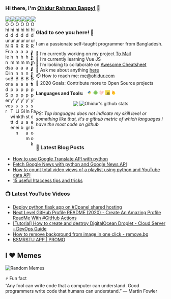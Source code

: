 ### Hi there, I'm [Ohidur Rahman Bappy!](https://www.ohidur.com) 👋
<a href="https://discord.gg/6uvgmNa">
  <img align="left" alt="Ohidur N Friends Discord Server" width="16px" src="https://cdn.jsdelivr.net/npm/simple-icons@v3/icons/discord.svg" />
</a>
<a href="https://twitter.com/ohidurbappy">
  <img align="left" alt="Ohidur Rahman Bappy's Twitter" width="16px" src="https://cdn.jsdelivr.net/npm/simple-icons@v3/icons/twitter.svg" />
</a>
<a href="https://www.linkedin.com/in/ohidurbappy/">
  <img align="left" alt="Ohidur Rahman Bappy's Linkdein" width="16px" src="https://cdn.jsdelivr.net/npm/simple-icons@v3/icons/linkedin.svg" />
</a>
<a href="https://github.com/ohidurbappy">
  <img align="left" alt="Ohidur Rahman Bappy's Github" width="16px" src="https://cdn.jsdelivr.net/npm/simple-icons@v3/icons/github.svg" />
</a>
<a href="https://instagram.com/ohidurbappy/">
  <img align="left" alt="Ohidur Rahman Bappy's Instagram" width="16px" src="https://cdn.jsdelivr.net/npm/simple-icons@v3/icons/instagram.svg" />
</a>
<a href="https://www.facebook.com/ohidurbappy/">
  <img align="left" alt="Ohidur Rahman Bappy's Facebook" width="16px" src="https://cdn.jsdelivr.net/npm/simple-icons@v3/icons/facebook.svg" />
</a>

<br />

### Glad to see you here! 🤩 &nbsp;

I am a passionate self-taught programmer from Bangladesh.
- 🔭 I’m currently working on my project [To Mail](https://github.com/ohidurbappy/ToMail)
- 🌱 I’m currently learning Vue JS
- 👯 I’m looking to collaborate on [Awesome Cheatsheet](https://github.com/ohidurbappy/awesome-cheatsheet)
- 💬 Ask me about anything [here](https://github.com/ohidurbappy/ohidurbappy/issues)
- 📫 How to reach me: me@ohidur.com <br>
- 🥅 2020 Goals: Contribute more to Open Source projects

**Languages and Tools:** &nbsp;
<code><img height="15" src="https://raw.githubusercontent.com/github/explore/80688e429a7d4ef2fca1e82350fe8e3517d3494d/topics/python/python.png"></code>
<code><img height="15" src="https://raw.githubusercontent.com/github/explore/80688e429a7d4ef2fca1e82350fe8e3517d3494d/topics/android/android.png"></code>
<code><img height="15" src="https://raw.githubusercontent.com/github/explore/56a826d05cf762b2b50ecbe7d492a839b04f3fbf/topics/laravel/laravel.png"></code>
<code><img height="15" src="https://raw.githubusercontent.com/github/explore/80688e429a7d4ef2fca1e82350fe8e3517d3494d/topics/javascript/javascript.png"></code>
<code><img height="15" src="https://raw.githubusercontent.com/github/explore/80688e429a7d4ef2fca1e82350fe8e3517d3494d/topics/firebase/firebase.png"></code>


<p align="center">
  <img align="center" src="https://github-readme-stats.vercel.app/api/top-langs/?username=ohidurbappy&theme=radical&hide_langs_below=1&layout=compact" />
  <img align="center" src="https://github-readme-stats.vercel.app/api?username=ohidurbappy&show_icons=true&theme=radical&line_height=21" alt="Ohidur's github stats"/>
</p>

*PS: Top languages does not indicate my skill level or something like that, it's a github metric of which languages i have the most code on github*

<br />


### 📕 Latest Blog Posts
<!-- BLOG-POST-LIST:START -->
- [How to use Google Translate API with python](https://medium.com/@ohidurbappy/how-to-use-google-translate-api-with-python-9e7f1a6f410e?source=rss-a056b351815b------2)
- [Fetch Google News with python and Google News API](https://medium.com/@ohidurbappy/fetch-google-news-with-python-and-google-news-api-986e8edd043d?source=rss-a056b351815b------2)
- [How to count total video views of a playlist using python and YouTube data API](https://medium.com/@ohidurbappy/how-to-count-total-video-views-of-a-playlist-using-python-and-youtube-data-api-8d44cab683b0?source=rss-a056b351815b------2)
- [15 useful htaccess tips and tricks](https://medium.com/@ohidurbappy/15-useful-htaccess-tips-and-tricks-dc7c13c70f29?source=rss-a056b351815b------2)
<!-- BLOG-POST-LIST:END -->


### 📺 Latest YouTube Videos
<!-- YOUTUBE:START -->
- [Deploy python flask app on #Cpanel shared hosting](https://www.youtube.com/watch?v=260eDcsUheE)
- [Next Level GitHub Profile README (2020) - Create An Amazing Profile ReadMe With #GitHub Actions](https://www.youtube.com/watch?v=ZnJjJAxaq5Q)
- [[Tutorial] How to create and destroy DigitalOcean Droplet - Cloud Server - DevOps Guide](https://www.youtube.com/watch?v=YxqQ0oF46bo)
- [How to remove background from image in one click - remove.bg](https://www.youtube.com/watch?v=8Inl23cfjsY)
- [BSMRSTU APP | PROMO](https://www.youtube.com/watch?v=V27slfMxIjs)
<!-- YOUTUBE:END -->


## I ❤️ Memes
![Random Memes](https://www.ohidur.com/memes/random.jpg?_n=0)


⚡ Fun fact <br>
“Any fool can write code that a computer can understand. Good programmers write code that humans can understand.” — Martin Fowler
